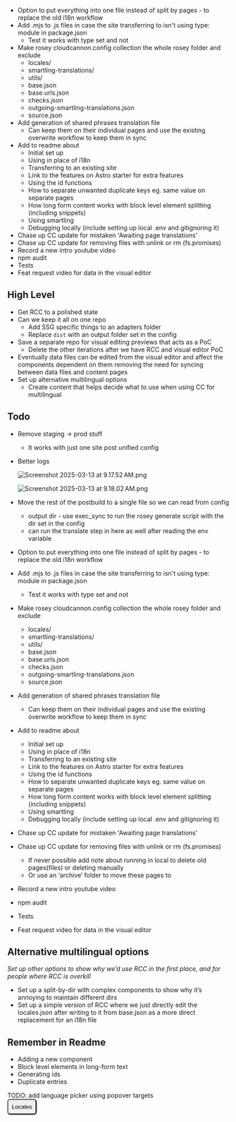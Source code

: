 - Option to put everything into one file instead of split by pages - to replace the old i18n workflow
- Add .mjs to .js files in case the site transferring to isn't using type: module in package.json
  - Test it works with type set and not
- Make rosey cloudcannon.config collection the whole rosey folder and exclude 
  - locales/
  - smartling-translations/
  - utils/
  - base.json
  - base.urls.json
  - checks.json
  - outgoing-smartling-translations.json
  - source.json
- Add generation of shared phrases translation file
  - Can keep them on their individual pages and use the existing overwrite workflow to keep them in sync
- Add to readme about
  - Initial set up
  - Using in place of i18n
  - Transferring to an existing site
  - Link to the features on Astro starter for extra features
  - Using the id functions
  - How to separate unwanted duplicate keys eg. same value on separate pages
  - How long form content works with block level element splitting (including snippets)
  - Using smartling
  - Debugging locally (include setting up local .env and gitignoring it)
- Chase up CC update for mistaken 'Awaiting page translations'
- Chase up CC update for removing files with unlink or rm (fs.promises)
- Record a new intro youtube video
- npm audit
- Tests
- Feat request video for data in the visual editor

## High Level

- Get RCC to a polished state
- Can we keep it all on one repo
    - Add SSG specific things to an adapters folder
    - Replace `dist` with an output folder set in the config
- Save a separate repo for visual editing previews that acts as a PoC
    - Delete the other iterations after we have RCC and visual editor PoC
- Eventually data files can be edited from the visual editor and affect the components dependent on them removing the need for syncing between data files and content pages
- Set up alternative multilingual options
    - Create content that helps decide what to use when using CC for multilingual

## Todo

- Remove staging → prod stuff
    - It works with just one site post unified config
- Better logs
    
    ![Screenshot 2025-03-13 at 9.17.52 AM.png](attachment:f04ab87d-a097-4504-b4ba-bb5a129b7a5a:Screenshot_2025-03-13_at_9.17.52_AM.png)
    
    ![Screenshot 2025-03-13 at 9.18.02 AM.png](attachment:b6b05fa8-da07-48a9-8b5a-c5e8d2ca06c9:Screenshot_2025-03-13_at_9.18.02_AM.png)
    
- Move the rest of the postbuild to a single file so we can read from config
    - output dir - use exec_sync to run the rosey generate script with the dir set in the config
    - can run the translate step in here as well after reading the env variable
- Option to put everything into one file instead of split by pages - to replace the old i18n workflow
- Add .mjs to .js files in case the site transferring to isn't using type: module in package.json
    - Test it works with type set and not
- Make rosey cloudcannon.config collection the whole rosey folder and exclude
    - locales/
    - smartling-translations/
    - utils/
    - base.json
    - base.urls.json
    - checks.json
    - outgoing-smartling-translations.json
    - source.json
- Add generation of shared phrases translation file
    - Can keep them on their individual pages and use the existing overwrite workflow to keep them in sync
- Add to readme about
    - Initial set up
    - Using in place of i18n
    - Transferring to an existing site
    - Link to the features on Astro starter for extra features
    - Using the id functions
    - How to separate unwanted duplicate keys eg. same value on separate pages
    - How long form content works with block level element splitting (including snippets)
    - Using smartling
    - Debugging locally (include setting up local .env and gitignoring it)
- Chase up CC update for mistaken 'Awaiting page translations'
- Chase up CC update for removing files with unlink or rm (fs.promises)
    - If never possible add note about running in local to delete old pages(files) or deleting manually
    - Or use an ‘archive’ folder to move these pages to
- Record a new intro youtube video
- npm audit
- Tests
- Feat request video for data in the visual editor

## Alternative multilingual options

*Set up other options to show why we’d use RCC in the first place, and for people where RCC is overkill*

- Set up a split-by-dir with complex components to show why it’s annoying to maintain different dirs
- Set up a simple version of RCC where we just directly edit the locales.json after writing to it from base.json as a more direct replacement for an i18n file

## Remember in Readme

- Adding a new component
- Block level elements in long-form text
- Generating ids
- Duplicate entries

TODO: add language picker using popover targets
<button popovertarget="locales-list" popovertargetaction="toggle" id="locales-toggle">
  Locales
</button>

<div id="locales-list" popover="auto">
  <div class="locales-list-wrapper">
  <a href="/fr-FR{{ page.url }}">French</a>
  <a href="/de-DE{{ page.url }}">German</a>
  <a href="{{ page.url }}">English</a>
  </div>
</div>

<style>
  /* Button styling */
  .locales-list-wrapper {
    display: flex;
    flex-direction: column;
    justify-content: space-evenly;
  }
  #locales-toggle {
    width: fit-content;
    padding: 8px;
    border-radius: 6px;
    display: flex;
    justify-content: space-around;
    box-shadow: 1px 1px 3px #999;
  }
  #locales-toggle:hover,
  #locales-toggle:focus {
    background: #ccc;
  }
  #locales-toggle:active {
    box-shadow: inset 1px 1px 2px #333, inset -1px -1px 2px #eee;
  }

  /* Styling auto popovers */
  [popover="auto"] {
    inset: unset;
    position: absolute;
    top: calc(anchor(bottom) + 20px);
    justify-self: anchor-center;
    margin: 0;
    box-shadow: 1px 1px 3px #999;
    border-radius: 6px;
  }
  [popover="auto"] a {
    border-radius: 6px;
    width: 100%;
    padding: 8px 16px;
    line-height: 1.5;
    display: flex;
    align-items: center;
    justify-content: left;
  }
  [popover="auto"] a:hover,
  [popover="auto"] a:focus {
    background: #ccc;
  }
  [popover="auto"] a:active {
    box-shadow: inset 1px 1px 2px #333, inset -1px -1px 2px #eee;
  }
</style>